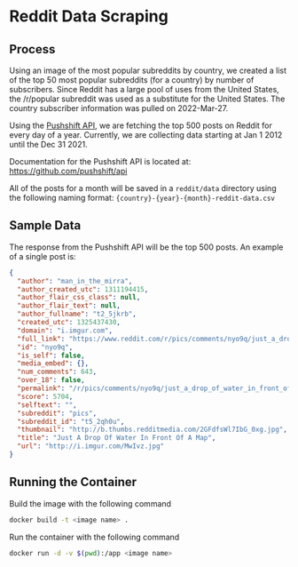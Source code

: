 # Reddit Data Scraping

## Process

Using an image of the most popular subreddits by country, we created a list of
the top 50 most popular subreddits (for a country) by number of subscribers.
Since Reddit has a large pool of uses from the United States, the /r/popular
subreddit was used as a substitute for the United States. The country subscriber
information was pulled on 2022-Mar-27.

Using the [Pushshift API](https://pushshift.io/), we are fetching the top 500
posts on Reddit for every day of a year. Currently, we are collecting data
starting at Jan 1 2012 until the Dec 31 2021.

Documentation for the Pushshift API is located at:
https://github.com/pushshift/api

All of the posts for a month will be saved in a `reddit/data` directory using
the following naming format: `{country}-{year}-{month}-reddit-data.csv`

## Sample Data

The response from the Pushshift API will be the top 500 posts. An example of a
single post is:

```json
{
  "author": "man_in_the_mirra",
  "author_created_utc": 1311194415,
  "author_flair_css_class": null,
  "author_flair_text": null,
  "author_fullname": "t2_5jkrb",
  "created_utc": 1325437430,
  "domain": "i.imgur.com",
  "full_link": "https://www.reddit.com/r/pics/comments/nyo9q/just_a_drop_of_water_in_front_of_a_map/",
  "id": "nyo9q",
  "is_self": false,
  "media_embed": {},
  "num_comments": 643,
  "over_18": false,
  "permalink": "/r/pics/comments/nyo9q/just_a_drop_of_water_in_front_of_a_map/",
  "score": 5704,
  "selftext": "",
  "subreddit": "pics",
  "subreddit_id": "t5_2qh0u",
  "thumbnail": "http://b.thumbs.redditmedia.com/2GFdfsWl7IbG_0xg.jpg",
  "title": "Just A Drop Of Water In Front Of A Map",
  "url": "http://i.imgur.com/MwIvz.jpg"
}
```

## Running the Container

Build the image with the following command

```bash
docker build -t <image name> .
```

Run the container with the following command

```bash
docker run -d -v $(pwd):/app <image name>
```
